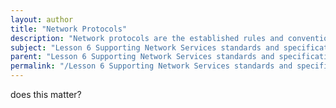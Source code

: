 ```yaml
---
layout: author
title: "Network Protocols"
description: "Network protocols are the established rules and conventions that govern the communication between devices on a network. They define how data is transmitted, formatted, and processed, ensuring that devices can communicate effectively. Common protocols include Transmission Control Protocol/Internet Protocol (TCP/IP), which is the foundational suite for the Internet, and others like Hypertext Transfer Protocol (HTTP), File Transfer Protocol (FTP), and Simple Mail Transfer Protocol (SMTP) for web browsing, file sharing, and email respectively. Understanding these protocols is essential for troubleshooting network issues and implementing secure and efficient networking solutions."
subject: "Lesson 6 Supporting Network Services standards and specifications"
parent: "Lesson 6 Supporting Network Services standards and specifications"
permalink: "/Lesson 6 Supporting Network Services standards and specifications/Network Protocols/"
---
```


does this matter?
